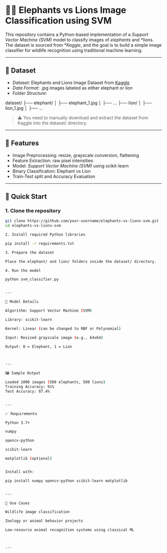 # 🐘🦁 Elephants vs Lions Image Classification using SVM

This repository contains a Python-based implementation of a *Support Vector Machine (SVM)* model to classify images of *elephants* and *lions. The dataset is sourced from **Kaggle*, and the goal is to build a simple image classifier for wildlife recognition using traditional machine learning.

---

## 📂 Dataset

- *Dataset*: Elephants and Lions Image Dataset from [Kaggle](https://www.kaggle.com/)
- *Data Format*: .jpg images labeled as either elephant or lion
- *Folder Structure*:

dataset/ ├── elephant/ │   ├── elephant_1.jpg │   ├── ... ├── lion/ │   ├── lion_1.jpg │   ├── ...

> ⚠ You need to manually download and extract the dataset from Kaggle into the dataset/ directory.

---

## 📌 Features

- Image Preprocessing: resize, grayscale conversion, flattening
- Feature Extraction: raw pixel intensities
- Model: *Support Vector Machine (SVM)* using scikit-learn
- Binary Classification: Elephant vs Lion
- Train-Test split and Accuracy Evaluation

---

## 🚀 Quick Start

### 1. Clone the repository

```bash
git clone https://github.com/your-username/elephants-vs-lions-svm.git
cd elephants-vs-lions-svm

2. Install required Python libraries

pip install -r requirements.txt

3. Prepare the dataset

Place the elephant/ and lion/ folders inside the dataset/ directory.

4. Run the model

python svm_classifier.py


---

🧠 Model Details

Algorithm: Support Vector Machine (SVM)

Library: scikit-learn

Kernel: Linear (can be changed to RBF or Polynomial)

Input: Resized grayscale image (e.g., 64x64)

Output: 0 = Elephant, 1 = Lion



---

🖼 Sample Output

Loaded 1000 images (500 elephants, 500 lions)
Training Accuracy: 91%
Test Accuracy: 87.4%


---

✅ Requirements

Python 3.7+

numpy

opencv-python

scikit-learn

matplotlib (optional)


Install with:

pip install numpy opencv-python scikit-learn matplotlib


---

🧠 Use Cases

Wildlife image classification

Zoology or animal behavior projects

Low-resource animal recognition systems using classical ML



---
